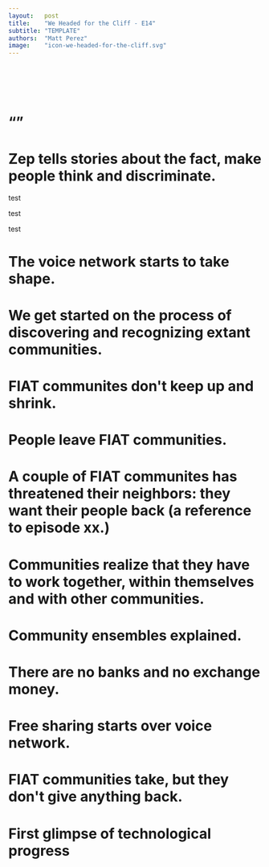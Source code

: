 ```yaml
---
layout:   post
title:    "We Headed for the Cliff - E14"
subtitle: "TEMPLATE"
authors:  "Matt Perez"
image:    "icon-we-headed-for-the-cliff.svg"
---
```



<div style="display: none;">
<h1>We headed for the cliff, smiling and chatting with everybody in our gasoline-powered SUV. And then we went over the cliff.</h1>
</div>

<h1>&nbsp;</h1>
<h1>&ldquo;&rdquo;</h1>
<h1>Zep tells stories about the fact, make people think and discriminate.</h1>
 <p class="_quotespan">test</p>
 <p class="_citation">test</p>
 <p class="_quotation">test</p>
<h1>The voice network starts to take shape.</h1>
<h1>We get started on the process of discovering and recognizing extant communities.</h1>
<h1>FIAT communites don't keep up and shrink.</h1>
<h1>People leave FIAT communities.</h1>
<h1>A couple of FIAT communites has threatened their neighbors: they want their people back (a reference to episode xx.)</h1>
<h1>Communities realize that they have to work together, within themselves and with other communities.</h1>
<h1>Community ensembles explained.</h1>
<h1>There are no banks and no exchange money.</h1>
<h1>Free sharing starts over voice network.</h1>
<h1>FIAT communities take, but they don't give anything back.</h1>
<h1>First glimpse of technological progress</h1>